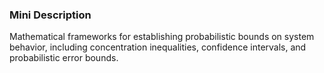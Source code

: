 ### Mini Description

Mathematical frameworks for establishing probabilistic bounds on system behavior, including concentration inequalities, confidence intervals, and probabilistic error bounds.
